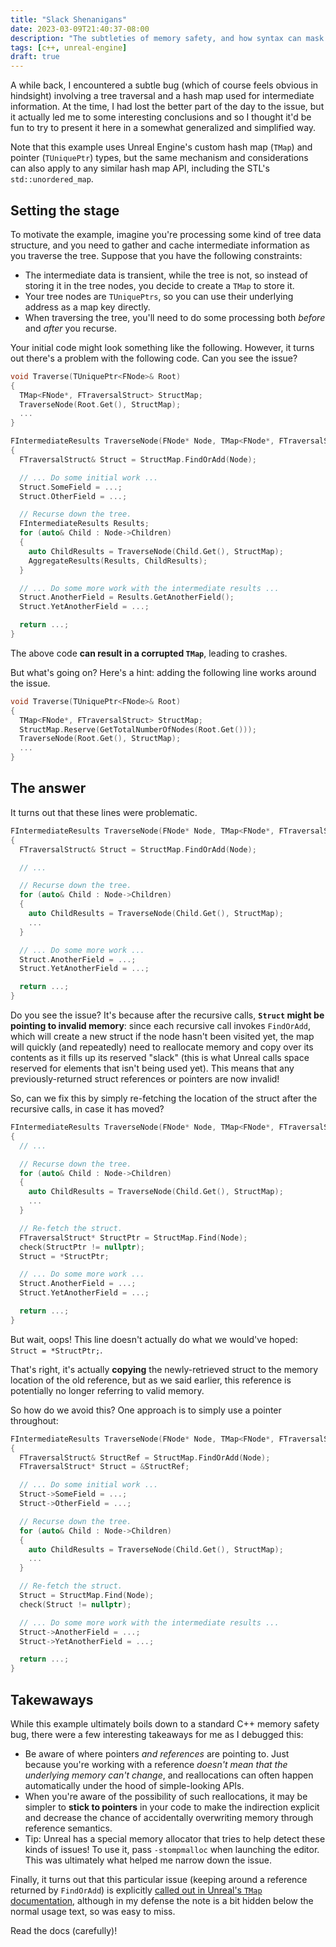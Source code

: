 ```yaml
---
title: "Slack Shenanigans"
date: 2023-03-09T21:40:37-08:00
description: "The subtleties of memory safety, and how syntax can mask bugs."
tags: [c++, unreal-engine]
draft: true
---
```


A while back, I encountered a subtle bug (which of course feels obvious in
hindsight) involving a tree traversal and a hash map used for intermediate
information. At the time, I had lost the better part of the day to the issue,
but it actually led me to some interesting conclusions and so I thought it'd be
fun to try to present it here in a somewhat generalized and simplified way.

Note that this example uses Unreal Engine's custom hash map (`TMap`) and
pointer (`TUniquePtr`) types, but the same mechanism and considerations can
also apply to any similar hash map API, including the STL's
`std::unordered_map`.

## Setting the stage

To motivate the example, imagine you're processing some kind of tree data
structure, and you need to gather and cache intermediate information as you
traverse the tree. Suppose that you have the following constraints:

- The intermediate data is transient, while the tree is not, so instead of
  storing it in the tree nodes, you decide to create a `TMap` to store it.
- Your tree nodes are `TUniquePtrs`, so you can use their underlying address as
  a map key directly.
- When traversing the tree, you'll need to do some processing both _before_ and
  _after_ you recurse.

Your initial code might look something like the following. However, it turns
out there's a problem with the following code. Can you see the issue?

```c++
void Traverse(TUniquePtr<FNode>& Root)
{
  TMap<FNode*, FTraversalStruct> StructMap;
  TraverseNode(Root.Get(), StructMap);
  ...
}

FIntermediateResults TraverseNode(FNode* Node, TMap<FNode*, FTraversalStruct>& StructMap)
{
  FTraversalStruct& Struct = StructMap.FindOrAdd(Node);

  // ... Do some initial work ...
  Struct.SomeField = ...;
  Struct.OtherField = ...;

  // Recurse down the tree.
  FIntermediateResults Results;
  for (auto& Child : Node->Children)
  {
    auto ChildResults = TraverseNode(Child.Get(), StructMap);
    AggregateResults(Results, ChildResults);
  }

  // ... Do some more work with the intermediate results ...
  Struct.AnotherField = Results.GetAnotherField();
  Struct.YetAnotherField = ...;

  return ...;
}
```

The above code **can result in a corrupted `TMap`**, leading to crashes.

But what's going on? Here's a hint: adding the following line works around the issue.

```c++ {hl_lines=[4]}
void Traverse(TUniquePtr<FNode>& Root)
{
  TMap<FNode*, FTraversalStruct> StructMap;
  StructMap.Reserve(GetTotalNumberOfNodes(Root.Get()));
  TraverseNode(Root.Get(), StructMap);
  ...
}
```

## The answer

It turns out that these lines were problematic.

```c++ {hl_lines=[15,16]}
FIntermediateResults TraverseNode(FNode* Node, TMap<FNode*, FTraversalStruct>& StructMap)
{
  FTraversalStruct& Struct = StructMap.FindOrAdd(Node);

  // ...

  // Recurse down the tree.
  for (auto& Child : Node->Children)
  {
    auto ChildResults = TraverseNode(Child.Get(), StructMap);
    ...
  }

  // ... Do some more work ...
  Struct.AnotherField = ...;
  Struct.YetAnotherField = ...;

  return ...;
}
```

Do you see the issue? It's because after the recursive calls, **`Struct` might
be pointing to invalid memory**: since each recursive call invokes `FindOrAdd`,
which will create a new struct if the node hasn't been visited yet, the map
will quickly (and repeatedly) need to reallocate memory and copy over its
contents as it fills up its reserved "slack" (this is what Unreal calls space
reserved for elements that isn't being used yet). This means that any
previously-returned struct references or pointers are now invalid!

So, can we fix this by simply re-fetching the location of the struct after the
recursive calls, in case it has moved?

```c++ {hl_lines=["13-15"]}
FIntermediateResults TraverseNode(FNode* Node, TMap<FNode*, FTraversalStruct>& StructMap)
{
  // ...

  // Recurse down the tree.
  for (auto& Child : Node->Children)
  {
    auto ChildResults = TraverseNode(Child.Get(), StructMap);
    ...
  }

  // Re-fetch the struct.
  FTraversalStruct* StructPtr = StructMap.Find(Node);
  check(StructPtr != nullptr);
  Struct = *StructPtr;

  // ... Do some more work ...
  Struct.AnotherField = ...;
  Struct.YetAnotherField = ...;

  return ...;
}
```

But wait, oops! This line doesn't actually do what we would've hoped: `Struct =
*StructPtr;`.

That's right, it's actually **copying** the newly-retrieved struct to the
memory location of the old reference, but as we said earlier, this reference is
potentially no longer referring to valid memory.

So how do we avoid this? One approach is to simply use a pointer throughout:

```c++ {hl_lines=[4]}
FIntermediateResults TraverseNode(FNode* Node, TMap<FNode*, FTraversalStruct>& StructMap)
{
  FTraversalStruct& StructRef = StructMap.FindOrAdd(Node);
  FTraversalStruct* Struct = &StructRef;

  // ... Do some initial work ...
  Struct->SomeField = ...;
  Struct->OtherField = ...;

  // Recurse down the tree.
  for (auto& Child : Node->Children)
  {
    auto ChildResults = TraverseNode(Child.Get(), StructMap);
    ...
  }

  // Re-fetch the struct.
  Struct = StructMap.Find(Node);
  check(Struct != nullptr);

  // ... Do some more work with the intermediate results ...
  Struct->AnotherField = ...;
  Struct->YetAnotherField = ...;

  return ...;
}
```

## Takewaways

While this example ultimately boils down to a standard C++ memory safety bug,
there were a few interesting takeaways for me as I debugged this:

- Be aware of where pointers _and references_ are pointing to. Just because
  you're working with a reference _doesn't mean that the underlying memory
  can't change_, and reallocations can often happen automatically under the
  hood of simple-looking APIs.
- When you're aware of the possibility of such reallocations, it may be simpler
  to **stick to pointers** in your code to make the indirection explicit and
  decrease the chance of accidentally overwriting memory through reference
  semantics.
- Tip: Unreal has a special memory allocator that tries to help detect these
  kinds of issues! To use it, pass `-stompmalloc` when launching the editor.
  This was ultimately what helped me narrow down the issue.

Finally, it turns out that this particular issue (keeping around a reference
returned by `FindOrAdd`) is explicitly [called out in Unreal's `TMap`
documentation](https://docs.unrealengine.com/4.27/en-US/ProgrammingAndScripting/ProgrammingWithCPP/UnrealArchitecture/TMap/),
although in my defense the note is a bit hidden below the normal usage text, so
was easy to miss.

Read the docs (carefully)!
